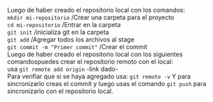 Luego de haber creado el repositorio local con los comandos:   
`mkdir mi-repositorio` /Crear una carpeta para el proyecto    
`cd mi-repositorio` /Entrar en la carpeta  
`git init` /inicializa git en la carpeta  
`git add` /Agregar todos los archivos al stage  
`git commit -m "Primer commit"`  /Crear el commit  
Luego de haber creado el repositorio local con los siguientes comandospuedes crear el repositorio remoto con el local:   
usa `git remote add origin` -link dado-  
Para verifiar que si se haya agregado usa: `git remote -v` 
Y para sincronizarlo creas el commit y luego usas el comando `git push` para sincronizarlo con el repositorio local.


